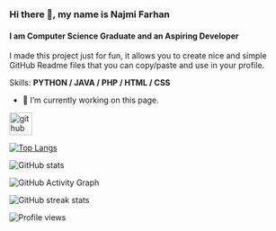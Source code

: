 ### Hi there 👋, my name is Najmi Farhan
#### I am Computer Science Graduate and an Aspiring Developer
I made this project just for fun, it allows you to create nice and simple GitHub Readme files that you can copy/paste and use in your profile.

Skills: **PYTHON / JAVA / PHP / HTML / CSS**

- 🔭 I’m currently working on this page. 


[<img src='https://cdn.jsdelivr.net/npm/simple-icons@3.0.1/icons/github.svg' alt='github' height='40'>](https://github.com/NFarhan11)  

[![Top Langs](https://github-readme-stats.vercel.app/api/top-langs/?username=NFarhan11)](https://github.com/anuraghazra/github-readme-stats)

![GitHub stats](https://github-readme-stats.vercel.app/api?username=NFarhan11&show_icons=true)  

![GitHub Activity Graph](https://activity-graph.herokuapp.com/graph?username=NFarhan11)  

![GitHub streak stats](https://github-readme-streak-stats.herokuapp.com/?user=NFarhan11)  

![Profile views](https://gpvc.arturio.dev/NFarhan11)  
